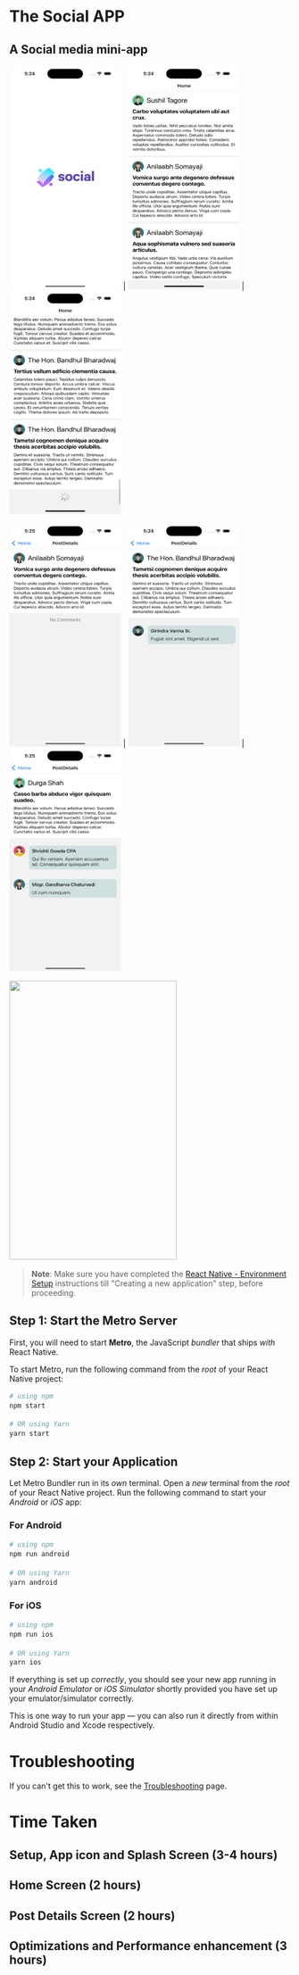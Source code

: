 # The Social APP

## A Social media mini-app



 <img src="https://github.com/omarsalama98/TheSocialApp/blob/main/misc/splash.png" alt="Splash" width="200" height="400"> | <img src="https://github.com/omarsalama98/TheSocialApp/blob/main/misc/home.png" alt="Home" width="200" height="400"> | <img src="https://github.com/omarsalama98/TheSocialApp/blob/main/misc/home_load_more.png" alt="Splash" width="200" height="400">
 
 <img src="https://github.com/omarsalama98/TheSocialApp/blob/main/misc/comments_0.png" alt="Splash" width="200" height="400"> | <img src="https://github.com/omarsalama98/TheSocialApp/blob/main/misc/comments_1.png" alt="Splash" width="200" height="400"> | <img src="https://github.com/omarsalama98/TheSocialApp/blob/main/misc/comments_2.png" alt="Splash" width="200" height="400">

<img src="https://github.com/omarsalama98/TheSocialApp/blob/main/misc/android.gif" width="300" height="500">
 
>**Note**: Make sure you have completed the [React Native - Environment Setup](https://reactnative.dev/docs/environment-setup) instructions till "Creating a new application" step, before proceeding.

## Step 1: Start the Metro Server

First, you will need to start **Metro**, the JavaScript _bundler_ that ships _with_ React Native.

To start Metro, run the following command from the _root_ of your React Native project:

```bash
# using npm
npm start

# OR using Yarn
yarn start
```

## Step 2: Start your Application

Let Metro Bundler run in its _own_ terminal. Open a _new_ terminal from the _root_ of your React Native project. Run the following command to start your _Android_ or _iOS_ app:

### For Android

```bash
# using npm
npm run android

# OR using Yarn
yarn android
```

### For iOS

```bash
# using npm
npm run ios

# OR using Yarn
yarn ios
```

If everything is set up _correctly_, you should see your new app running in your _Android Emulator_ or _iOS Simulator_ shortly provided you have set up your emulator/simulator correctly.

This is one way to run your app — you can also run it directly from within Android Studio and Xcode respectively.

# Troubleshooting

If you can't get this to work, see the [Troubleshooting](https://reactnative.dev/docs/troubleshooting) page.



# Time Taken

## Setup, App icon and Splash Screen (3-4 hours)

## Home Screen (2 hours)

## Post Details Screen (2 hours)

## Optimizations and Performance enhancement (3 hours)
